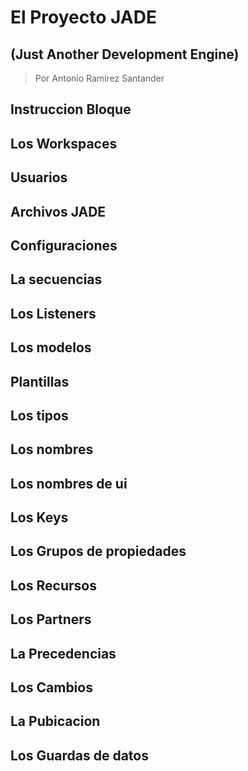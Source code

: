 # El Proyecto JADE
## (Just Another Development Engine)
> Por Antonio Ramírez Santander

## Instruccion Bloque 

## Los Workspaces 

## Usuarios

## Archivos JADE

## Configuraciones

## La secuencias

## Los Listeners

## Los modelos

## Plantillas

## Los tipos

## Los nombres 

## Los nombres de ui

## Los Keys

## Los Grupos de propiedades 

## Los Recursos 

## Los Partners

## La Precedencias

## Los Cambios

## La Pubicacion

## Los Guardas de datos
